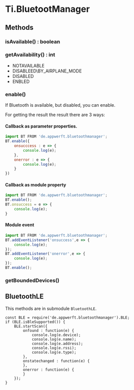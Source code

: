 # Ti.BluetootManager


## Methods

### isAvailable() : boolean

### getAvailability() : int

* NOTAVAILABLE
* DISABLEED\BY\_AIRPLANE_MODE
* DISABLED
* ENBLED

### enable()

If Bluetooth is available, but disabled, you can enable. 

For getting the result the result there are 3 ways:

#### Callback as parameter properties.

```js
import BT FROM 'de.appwerft.bluetoothmanager';
BT.enable({
	onsucccess : e => {
		console.log(e);
	},
	onerror : e => {
		console.log(e);
	}
})
```

#### Callback as module property

```js 
import BT FROM 'de.appwerft.bluetoothmanager';
BT.enable();
BT.onsuccess = e => {
	console.log(e);
}
```

#### Module event

```js 
import BT FROM 'de.appwerft.bluetoothmanager';
BT.addEventListener('onsuccess',e => {
	console.log(e);
});
BT.addEventListener('onerror',e => {
	console.log(e);
});
BT.enable();
```

### getBoundedDevices()


## BluetoothLE

This methods are in submodule `BluetoothLE`.

```
const BLE = require('de.appwerft.bluetoothmanager').BLE;
if (BLE.isBleSupported()) {
	BLE.startScan({
		onfound : function(e) {
			console.log(e.device);
			console.log(e.name);
			console.log(e.address);
			console.log(e.rssi);
			console.log(e.type);
		},
		onstatechanged : function(e) {
		},
		onerror : function(e) {
		}
	});
}
```